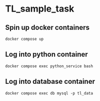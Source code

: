 # TL_sample_task


## Spin up docker containers
```
docker compose up
```

## Log into python container
```
docker compose exec python_service bash
```

## Log into database container
```
docker compose exec db mysql -p tl_data
```
